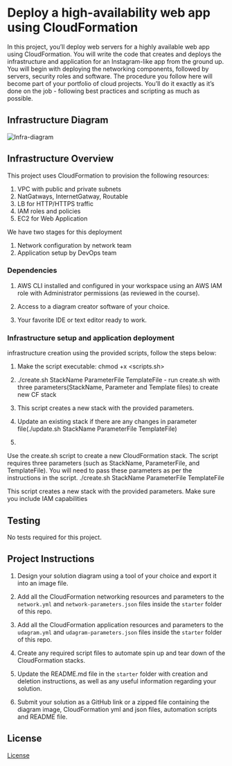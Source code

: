 
# Deploy a high-availability web app using CloudFormation

In this project, you’ll deploy web servers for a highly available web app using CloudFormation. You will write the code that creates and deploys the infrastructure and application for an Instagram-like app from the ground up. You will begin with deploying the networking components, followed by servers, security roles and software.  The procedure you follow here will become part of your portfolio of cloud projects. You’ll do it exactly as it’s done on the job - following best practices and scripting as much as possible. 

## Infrastructure Diagram

![Infra-diagram](https://github.com/user-attachments/assets/62555c18-3e33-41c7-9181-5baf2c45958f)


## Infrastructure Overview

This project uses CloudFormation to provision the following resources:
1. VPC with public and private subnets
2. NatGatways, InternetGatway, Routable
3. LB for HTTP/HTTPS traffic
4. IAM roles and policies
5. EC2 for Web Application
   
We have two stages for this deployment 

   1. Network configuration by network team
   2. Application setup by DevOps team

      
### Dependencies

1. AWS CLI installed and configured in your workspace using an AWS IAM role with Administrator permissions (as reviewed in the course).

2. Access to a diagram creator software of your choice.

3. Your favorite IDE or text editor ready to work.

### Infrastructure setup and application deployment 

infrastructure creation using the provided scripts, follow the steps below:

1. Make the script executable:
    chmod +x <scripts.sh>

2. ./create.sh StackName ParameterFile TemplateFile - run create.sh with three parameters(StackName, Parameter and Template files) to create new CF stack
3. This script creates a new stack with the provided parameters.
4. Update an existing stack if there are any changes in parameter file(./update.sh StackName ParameterFile TemplateFile)
5. 
Use the create.sh script to create a new CloudFormation stack.
The script requires three parameters (such as StackName, ParameterFile, and TemplateFile). You will need to pass these parameters as per the instructions in the script.
./create.sh StackName ParameterFile TemplateFile

This script creates a new stack with the provided parameters. Make sure you include IAM capabilities


## Testing

No tests required for this project.

## Project Instructions

1. Design your solution diagram using a tool of your choice and export it into an image file.

2. Add all the CloudFormation networking resources and parameters to the `network.yml` and `network-parameters.json` files inside the `starter` folder of this repo.

3. Add all the CloudFormation application resources and parameters to the `udagram.yml` and `udagram-parameters.json` files inside the `starter` folder of this repo.

4. Create any required script files to automate spin up and tear down of the CloudFormation stacks.

5. Update the README.md file in the `starter` folder with creation and deletion instructions, as well as any useful information regarding your solution.
   
6.  Submit your solution as a GitHub link or a zipped file containing the diagram image, CloudFormation yml and json files, automation scripts and README file.

## License

[License](LICENSE.txt)
